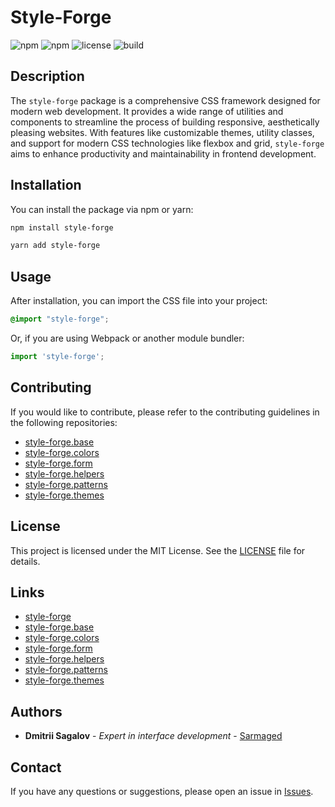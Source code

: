 
# Style-Forge

![npm](https://img.shields.io/npm/v/style-forge)
![npm](https://img.shields.io/npm/dm/style-forge)
![license](https://img.shields.io/npm/l/style-forge)
![build](https://github.com/Sarmaged/style-forge/actions/workflows/publish.yml/badge.svg)

## Description

The `style-forge` package is a comprehensive CSS framework designed for modern web development. It provides a wide range of utilities and components to streamline the process of building responsive, aesthetically pleasing websites. With features like customizable themes, utility classes, and support for modern CSS technologies like flexbox and grid, `style-forge` aims to enhance productivity and maintainability in frontend development.

## Installation

You can install the package via npm or yarn:

```bash
npm install style-forge
```

```bash
yarn add style-forge
```

## Usage

After installation, you can import the CSS file into your project:

```css
@import "style-forge";
```

Or, if you are using Webpack or another module bundler:

```js
import 'style-forge';
```

## Contributing

If you would like to contribute, please refer to the contributing guidelines in the following repositories:

- [style-forge.base](https://github.com/Sarmaged/style-forge.base)
- [style-forge.colors](https://github.com/Sarmaged/style-forge.colors)
- [style-forge.form](https://github.com/Sarmaged/style-forge.form)
- [style-forge.helpers](https://github.com/Sarmaged/style-forge.helpers)
- [style-forge.patterns](https://github.com/Sarmaged/style-forge.patterns)
- [style-forge.themes](https://github.com/Sarmaged/style-forge.themes)

## License

This project is licensed under the MIT License. See the [LICENSE](LICENSE) file for details.

## Links

- [style-forge](https://github.com/Sarmaged/style-forge)
- [style-forge.base](https://github.com/Sarmaged/style-forge.base)
- [style-forge.colors](https://github.com/Sarmaged/style-forge.colors)
- [style-forge.form](https://github.com/Sarmaged/style-forge.form)
- [style-forge.helpers](https://github.com/Sarmaged/style-forge.helpers)
- [style-forge.patterns](https://github.com/Sarmaged/style-forge.patterns)
- [style-forge.themes](https://github.com/Sarmaged/style-forge.themes)

## Authors

- **Dmitrii Sagalov** - *Expert in interface development* - [Sarmaged](https://github.com/Sarmaged)

## Contact

If you have any questions or suggestions, please open an issue in [Issues](https://github.com/Sarmaged/style-forge/issues).

